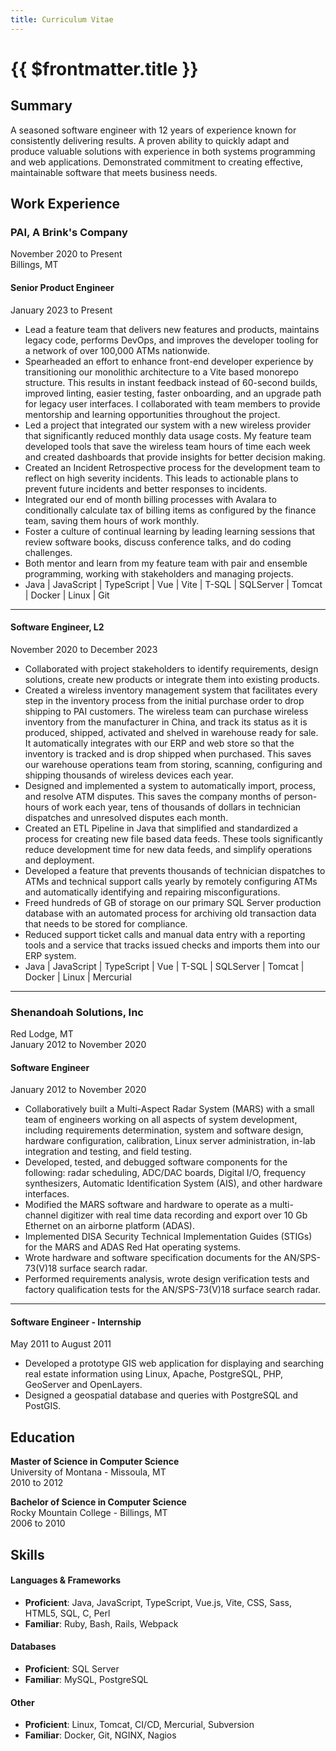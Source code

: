 ```yaml
---
title: Curriculum Vitae
---
```


# {{ $frontmatter.title }}

## Summary

A seasoned software engineer with 12 years of experience known for consistently delivering results. A proven ability to quickly adapt and produce valuable solutions with experience in both systems programming and web applications. Demonstrated commitment to creating effective, maintainable software that meets business needs.

## Work Experience

### PAI, A Brink's Company

November 2020 to Present \
Billings, MT

#### Senior Product Engineer

January 2023 to Present

- Lead a feature team that delivers new features and products, maintains legacy code, performs DevOps, and improves the developer tooling for a network of over 100,000 ATMs nationwide.
- Spearheaded an effort to enhance front-end developer experience by transitioning our monolithic architecture to a Vite based monorepo structure. This results in instant feedback instead of 60-second builds, improved linting, easier testing, faster onboarding, and an upgrade path for legacy user interfaces. I collaborated with team members to provide mentorship and learning opportunities throughout the project.
- Led a project that integrated our system with a new wireless provider that significantly reduced monthly data usage costs. My feature team developed tools that save the wireless team hours of time each week and created dashboards that provide insights for better decision making.
- Created an Incident Retrospective process for the development team to reflect on high severity incidents. This leads to actionable plans to prevent future incidents and better responses to incidents.
- Integrated our end of month billing processes with Avalara to conditionally calculate tax of billing items as configured by the finance team, saving them hours of work monthly.
- Foster a culture of continual learning by leading learning sessions that review software books, discuss conference talks, and do coding challenges.
- Both mentor and learn from my feature team with pair and ensemble programming, working with stakeholders and managing projects.
- Java | JavaScript | TypeScript | Vue | Vite | T-SQL | SQLServer | Tomcat | Docker | Linux | Git
---

#### Software Engineer, L2

November 2020 to December 2023

- Collaborated with project stakeholders to identify requirements, design solutions, create new products or integrate them into existing products.
- Created a wireless inventory management system that facilitates every step in the inventory process from the initial purchase order to drop shipping to PAI customers. The wireless team can purchase wireless inventory from the manufacturer in China, and track its status as it is produced, shipped, activated and shelved in warehouse ready for sale. It automatically integrates with our ERP and web store so that the inventory is tracked and is drop shipped when purchased. This saves our warehouse operations team from storing, scanning, configuring and shipping thousands of wireless devices each year.
- Designed and implemented a system to automatically import, process, and resolve ATM disputes. This saves the company months of person-hours of work each year, tens of thousands of dollars in technician dispatches and unresolved disputes each month.
- Created an ETL Pipeline in Java that simplified and standardized a process for creating new file based data feeds. These tools significantly reduce development time for new data feeds, and simplify operations and deployment.
- Developed a feature that prevents thousands of technician dispatches to ATMs and technical support calls yearly by remotely configuring ATMs and automatically identifying and repairing misconfigurations.
- Freed hundreds of GB of storage on our primary SQL Server production database with an automated process for archiving old transaction data that needs to be stored for compliance.
- Reduced support ticket calls and manual data entry with a reporting tools and a service that tracks issued checks and imports them into our ERP system.
- Java | JavaScript | TypeScript | Vue | T-SQL | SQLServer | Tomcat | Docker | Linux | Mercurial

---

### Shenandoah Solutions, Inc

Red Lodge, MT\
January 2012 to November 2020

#### Software Engineer

January 2012 to November 2020

- Collaboratively built a Multi-Aspect Radar System (MARS) with a small team of engineers working on all aspects of system development, including requirements determination, system and software design, hardware configuration, calibration, Linux server administration, in-lab integration and testing, and field testing.
- Developed, tested, and debugged software components for the following: radar scheduling, ADC/DAC boards, Digital I/O, frequency synthesizers, Automatic Identification System (AIS), and other hardware interfaces.
- Modified the MARS software and hardware to operate as a multi-channel digitizer with real time data recording and export over 10 Gb Ethernet on an airborne platform (ADAS).
- Implemented DISA Security Technical Implementation Guides (STIGs) for the MARS and ADAS Red Hat operating systems.
- Wrote hardware and software specification documents for the AN/SPS-73(V)18 surface search radar.
- Performed requirements analysis, wrote design verification tests and factory qualification tests for the AN/SPS-73(V)18 surface search radar.

---

#### Software Engineer - Internship

May 2011 to August 2011

- Developed a prototype GIS web application for displaying and searching real estate information using Linux, Apache, PostgreSQL, PHP, GeoServer and OpenLayers.
- Designed a geospatial database and queries with PostgreSQL and PostGIS.

## Education

**Master of Science in Computer Science** \
University of Montana - Missoula, MT \
2010 to 2012

**Bachelor of Science in Computer Science** \
Rocky Mountain College - Billings, MT \
2006 to 2010

## Skills

#### Languages & Frameworks

- **Proficient**: Java, JavaScript, TypeScript, Vue.js, Vite, CSS, Sass, HTML5, SQL, C, Perl
- **Familiar**: Ruby, Bash, Rails, Webpack

#### Databases

- **Proficient**: SQL Server
- **Familiar**: MySQL, PostgreSQL

#### Other

- **Proficient**: Linux, Tomcat, CI/CD, Mercurial, Subversion
- **Familiar**: Docker, Git, NGINX, Nagios